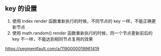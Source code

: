<!-- @format -->

## key 的设置

1. 使用 index
   render 函数重新执行的时候，不同节点的 key 一样，不能正确更新节点
2. 使用 math.random()
   render 函数重新执行的时候，同一个节点更新前后的 key 不一样，不能达到相同节点复用的效果

https://segmentfault.com/a/1190000019961419
